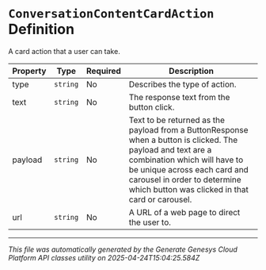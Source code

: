 # `ConversationContentCardAction` Definition

A card action that a user can take.

| Property | Type | Required | Description |
|----------|------|----------|-------------|
| type | `string` | No | Describes the type of action. |
| text | `string` | No | The response text from the button click. |
| payload | `string` | No | Text to be returned as the payload from a ButtonResponse when a button is clicked. The payload and text are a combination which will have to be unique across each card and carousel in order to determine which button was clicked in that card or carousel. |
| url | `string` | No | A URL of a web page to direct the user to. |

---

*This file was automatically generated by the Generate Genesys Cloud Platform API classes utility on 2025-04-24T15:04:25.584Z*